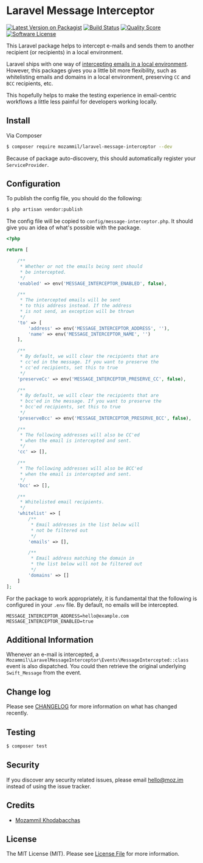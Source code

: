 # Laravel Message Interceptor

[![Latest Version on Packagist](https://img.shields.io/packagist/v/mozammil/laravel-message-interceptor.svg?style=flat-square)](https://packagist.org/packages/mozammil/laravel-message-interceptor)
[![Build Status](https://img.shields.io/travis/com/mozammil/laravel-message-interceptor.svg?style=flat-square)](https://travis-ci.org/mozammil/laravel-message-interceptor)
[![Quality Score](https://img.shields.io/scrutinizer/g/mozammil/laravel-message-interceptor.svg?style=flat-square)](https://scrutinizer-ci.com/g/mozammil/laravel-message-interceptor)
[![Software License](https://img.shields.io/badge/license-MIT-brightgreen.svg?style=flat-square)](LICENSE.md)


This Laravel package helps to intercept e-mails and sends them to another recipient (or recipients) in a local environment.

Laravel ships with one way of [intercepting emails in a local environment](https://laravel.com/docs/5.7/mail#mail-and-local-development). However, this packages gives you a little bit more flexibility, such as whitelisting emails and domains in a local environment, preserving `CC` and `BCC` recipients, etc.

This hopefully helps to make the testing experience in email-centric workflows a little less painful for developers working locally.

## Install

Via Composer

``` bash
$ composer require mozammil/laravel-message-interceptor --dev
```

Because of package auto-discovery, this should automatically register your `ServiceProvider`.

## Configuration

To publish the config file, you should do the following:

``` bash
$ php artisan vendor:publish
```

The config file will be copied to `config/message-interceptor.php`. It should give you an idea of what's possible with the package.

``` php
<?php

return [

    /**
     * Whether or not the emails being sent should
     * be intercepted.
     */
    'enabled' => env('MESSAGE_INTERCEPTOR_ENABLED', false),

    /**
     * The intercepted emails will be sent
     * to this address instead. If the address
     * is not send, an exception will be thrown
     */
    'to' => [
        'address' => env('MESSAGE_INTERCEPTOR_ADDRESS', ''),
        'name' => env('MESSAGE_INTERCEPTOR_NAME', '')
    ],

    /**
     * By default, we will clear the recipients that are
     * cc'ed in the message. If you want to preserve the
     * cc'ed recipients, set this to true
     */
    'preserveCc' => env('MESSAGE_INTERCEPTOR_PRESERVE_CC', false),

    /**
     * By default, we will clear the recipients that are
     * bcc'ed in the message. If you want to preserve the
     * bcc'ed recipients, set this to true
     */
    'preserveBcc' => env('MESSAGE_INTERCEPTOR_PRESERVE_BCC', false),

    /**
     * The following addresses will also be CC'ed
     * when the email is intercepted and sent.
     */
    'cc' => [],

    /**
     * The following addresses will also be BCC'ed
     * when the email is intercepted and sent.
     */
    'bcc' => [],

    /**
     * Whitelisted email recipients.
     */
    'whitelist' => [
        /**
         * Email addresses in the list below will
         * not be filtered out
         */
        'emails' => [],

        /**
         * Email address matching the domain in
         * the list below will not be filtered out
         */
        'domains' => []
    ]
];

```

For the package to work appropriately, it is fundamental that the following is configured in your `.env` file. By default, no emails will be intercepted.

```
MESSAGE_INTERCEPTOR_ADDRESS=hello@example.com
MESSAGE_INTERCEPTOR_ENABLED=true
```

## Additional Information

Whenever an e-mail is intercepted, a `Mozammil\LaravelMessageInterceptor\Events\MessageIntercepted::class` event is also dispatched. You could then retrieve the original underlying `Swift_Message` from the event.

## Change log

Please see [CHANGELOG](CHANGELOG.md) for more information on what has changed recently.

## Testing

``` bash
$ composer test
```

## Security

If you discover any security related issues, please email [hello@moz.im](mailto:hello@moz.im) instead of using the issue tracker.

## Credits

- [Mozammil Khodabacchas](https://twitter.com/mozammil_k)

## License

The MIT License (MIT). Please see [License File](LICENSE.md) for more information.